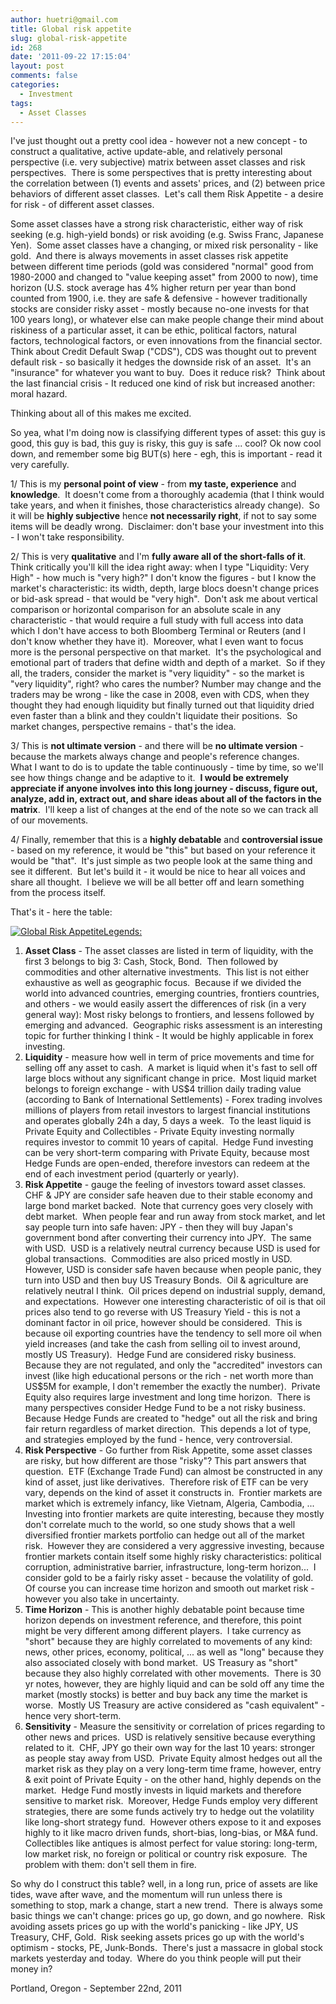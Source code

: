 ```yaml
---
author: huetri@gmail.com
title: Global risk appetite
slug: global-risk-appetite
id: 268
date: '2011-09-22 17:15:04'
layout: post
comments: false
categories:
  - Investment
tags:
  - Asset Classes
---
```


I've just thought out a pretty cool idea - however not a new concept - to construct a qualitative, active update-able, and relatively personal perspective (i.e. very subjective) matrix between asset classes and risk perspectives.  There is some perspectives that is pretty interesting about the correlation between (1) events and assets' prices, and (2) between price behaviors of different asset classes.  Let's call them Risk Appetite - a desire for risk - of different asset classes.

Some asset classes have a strong risk characteristic, either way of risk seeking (e.g. high-yield bonds) or risk avoiding (e.g. Swiss Franc, Japanese Yen).  Some asset classes have a changing, or mixed risk personality - like gold.  And there is always movements in asset classes risk appetite between different time periods (gold was considered "normal" good from 1980-2000 and changed to "value keeping asset" from 2000 to now), time horizon (U.S. stock average has 4% higher return per year than bond counted from 1900, i.e. they are safe & defensive - however traditionally stocks are consider risky asset - mostly because no-one invests for that 100 years long), or whatever else can make people change their mind about riskiness of a particular asset, it can be ethic, political factors, natural factors, technological factors, or even innovations from the financial sector.  Think about Credit Default Swap ("CDS"), CDS was thought out to prevent default risk - so basically it hedges the downside risk of an asset.  It's an "insurance" for whatever you want to buy.  Does it reduce risk?  Think about the last financial crisis - It reduced one kind of risk but increased another: moral hazard.

Thinking about all of this makes me excited.

So yea, what I'm doing now is classifying different types of asset: this guy is good, this guy is bad, this guy is risky, this guy is safe ... cool? Ok now cool down, and remember some big BUT(s) here - egh, this is important - read it very carefully.

1/ This is my **personal point of view** - from **my taste, experience** and **knowledge**.  It doesn't come from a thoroughly academia (that I think would take years, and when it finishes, those characteristics already change).  So it will be **highly subjective** hence **not necessarily right**, if not to say some items will be deadly wrong.  Disclaimer: don't base your investment into this - I won't take responsibility.

2/ This is very **qualitative** and I'm **fully aware all of the short-falls of it**.  Think critically you'll kill the idea right away: when I type "Liquidity: Very High" - how much is "very high?" I don't know the figures - but I know the market's characteristic: its width, depth, large blocs doesn't change prices or bid-ask spread - that would be "very high".  Don't ask me about vertical comparison or horizontal comparison for an absolute scale in any characteristic - that would require a full study with full access into data which I don't have access to both Bloomberg Terminal or Reuters (and I don't know whether they have it).  Moreover, what I even want to focus more is the personal perspective on that market.  It's the psychological and emotional part of traders that define width and depth of a market.  So if they all, the traders, consider the market is "very liquidity" - so the market is "very liquidity", right? who cares the number? Number may change and the traders may be wrong - like the case in 2008, even with CDS, when they thought they had enough liquidity but finally turned out that liquidity dried even faster than a blink and they couldn't liquidate their positions.  So market changes, perspective remains - that's the idea.

3/ This is **not ultimate version** - and there will be **no ultimate version** - because the markets always change and people's reference changes.  What I want to do is to update the table continuously - time by time, so we'll see how things change and be adaptive to it.  **I would be extremely appreciate if anyone involves into this long journey - discuss, figure out, analyze, add in, extract out, and share ideas about all of the factors in the matrix**.  I'll keep a list of changes at the end of the note so we can track all of our movements.

4/ Finally, remember that this is a **highly debatable** and **controversial issue** - based on my reference, it would be "this" but based on your reference it would be "that".  It's just simple as two people look at the same thing and see it different.  But let's build it - it would be nice to hear all voices and share all thought.  I believe we will be all better off and learn something from the process itself.

That's it - here the table:

[![](http://69.195.124.154/~huetrico/wp-content/uploads/2011/09/global-risk-appetite2.png "Global Risk Appetite")](http://69.195.124.154/~huetrico/wp-content/uploads/2011/09/global-risk-appetite2.png)<span style="text-decoration: underline;">Legends:</span>

1.  **Asset Class** - The asset classes are listed in term of liquidity, with the first 3 belongs to big 3: Cash, Stock, Bond.  Then followed by commodities and other alternative investments.  This list is not either exhaustive as well as geographic focus.  Because if we divided the world into advanced countries, emerging countries, frontiers countries, and others - we would easily assert the differences of risk (in a very general way): Most risky belongs to frontiers, and lessens followed by emerging and advanced.  Geographic risks assessment is an interesting topic for further thinking I think - It would be highly applicable in forex investing.
2.  **Liquidity** - measure how well in term of price movements and time for selling off any asset to cash.  A market is liquid when it's fast to sell off large blocs without any significant change in price.  Most liquid market belongs to foreign exchange - with US$4 trillion daily trading value (according to Bank of International Settlements) - Forex trading involves millions of players from retail investors to largest financial institutions and operates globally 24h a day, 5 days a week.  To the least liquid is Private Equity and Collectibles - Private Equity investing normally requires investor to commit 10 years of capital.  Hedge Fund investing can be very short-term comparing with Private Equity, because most Hedge Funds are open-ended, therefore investors can redeem at the end of each investment period (quarterly or yearly).
3.  **Risk Appetite** - gauge the feeling of investors toward asset classes.  CHF & JPY are consider safe heaven due to their stable economy and large bond market backed.  Note that currency goes very closely with debt market.  When people fear and run away from stock market, and let say people turn into safe haven: JPY - then they will buy Japan's government bond after converting their currency into JPY.  The same with USD.  USD is a relatively neutral currency because USD is used for global transactions.  Commodities are also priced mostly in USD.  However, USD is consider safe haven because when people panic, they turn into USD and then buy US Treasury Bonds.  Oil & agriculture are relatively neutral I think.  Oil prices depend on industrial supply, demand, and expectations.  However one interesting characteristic of oil is that oil prices also tend to go reverse with US Treasury Yield - this is not a dominant factor in oil price, however should be considered.  This is because oil exporting countries have the tendency to sell more oil when yield increases (and take the cash from selling oil to invest around, mostly US Treasury).  Hedge Fund are considered risky business.  Because they are not regulated, and only the "accredited" investors can invest (like high educational persons or the rich - net worth more than US$5M for example, I don't remember the exactly the number).  Private Equity also requires large investment and long time horizon.  There is many perspectives consider Hedge Fund to be a not risky business.  Because Hedge Funds are created to "hedge" out all the risk and bring fair return regardless of market direction.  This depends a lot of type, and strategies employed by the fund - hence, very controversial.
4.  **Risk Perspective** - Go further from Risk Appetite, some asset classes are risky, but how different are those "risky"? This part answers that question.  ETF (Exchange Trade Fund) can almost be constructed in any kind of asset, just like derivatives.  Therefore risk of ETF can be very vary, depends on the kind of asset it constructs in.  Frontier markets are market which is extremely infancy, like Vietnam, Algeria, Cambodia, ... Investing into frontier markets are quite interesting, because they mostly don't correlate much to the world, so one study shows that a well diversified frontier markets portfolio can hedge out all of the market risk.  However they are considered a very aggressive investing, because frontier markets contain itself some highly risky characteristics: political corruption, administrative barrier, infrastructure, long-term horizon...  I consider gold to be a fairly risky asset - because the volatility of gold.  Of course you can increase time horizon and smooth out market risk - however you also take in uncertainty.
5.  **Time Horizon** - This is another highly debatable point because time horizon depends on investment reference, and therefore, this point might be very different among different players.  I take currency as "short" because they are highly correlated to movements of any kind: news, other prices, economy, political, ... as well as "long" because they also associated closely with bond market.  US Treasury as "short" because they also highly correlated with other movements.  There is 30 yr notes, however, they are highly liquid and can be sold off any time the market (mostly stocks) is better and buy back any time the market is worse.  Mostly US Treasury are active considered as "cash equivalent" - hence very short-term.
6.  **Sensitivity** - Measure the sensitivity or correlation of prices regarding to other news and prices.  USD is relatively sensitive because everything related to it.  CHF, JPY go their own way for the last 10 years: stronger as people stay away from USD.  Private Equity almost hedges out all the market risk as they play on a very long-term time frame, however, entry & exit point of Private Equity - on the other hand, highly depends on the market.  Hedge Fund mostly invests in liquid markets and therefore sensitive to market risk.  Moreover, Hedge Funds employ very different strategies, there are some funds actively try to hedge out the volatility like long-short strategy fund.  However others expose to it and exposes highly to it like macro driven funds, short-bias, long-bias, or M&A fund.  Collectibles like antiques is almost perfect for value storing: long-term, low market risk, no foreign or political or country risk exposure.  The problem with them: don't sell them in fire.

So why do I construct this table? well, in a long run, price of assets are like tides, wave after wave, and the momentum will run unless there is something to stop, mark a change, start a new trend.  There is always some basic things we can't change: prices go up, go down, and go nowhere.  Risk avoiding assets prices go up with the world's panicking - like JPY, US Treasury, CHF, Gold.  Risk seeking assets prices go up with the world's optimism - stocks, PE, Junk-Bonds.  There's just a massacre in global stock markets yesterday and today.  Where do you think people will put their money in?

Portland, Oregon - September 22nd, 2011
